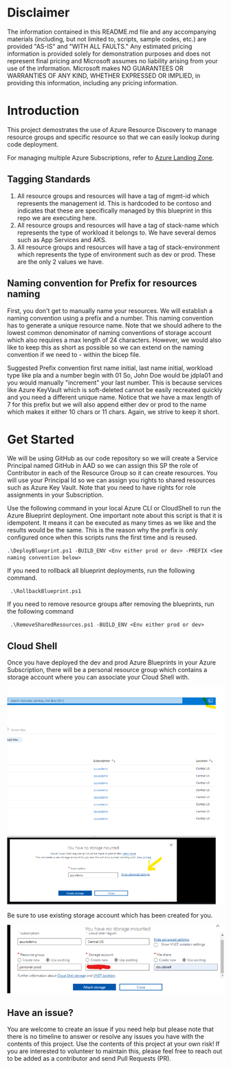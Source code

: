 # Disclaimer
The information contained in this README.md file and any accompanying materials (including, but not limited to, scripts, sample codes, etc.) are provided "AS-IS" and "WITH ALL FAULTS." Any estimated pricing information is provided solely for demonstration purposes and does not represent final pricing and Microsoft assumes no liability arising from your use of the information. Microsoft makes NO GUARANTEES OR WARRANTIES OF ANY KIND, WHETHER EXPRESSED OR IMPLIED, in providing this information, including any pricing information.

# Introduction
This project demostrates the use of Azure Resource Discovery to manage resource groups and specific resource so that we can easily lookup during code deployment. 

For managing multiple Azure Subscriptions, refer to [Azure Landing Zone](https://docs.microsoft.com/en-us/azure/cloud-adoption-framework/ready/landing-zone/).

## Tagging Standards
1. All resource groups and resources will have a tag of mgmt-id which represents the management id. This is hardcoded to be contoso and indicates that these are specifically managed by this blueprint in this repo we are executing here.
2. All resource groups and resources will have a tag of stack-name which represents the type of workload it belongs to. We have several demos such as App Services and AKS.
3. All resource groups and resources will have a tag of stack-environment which represents the type of environment such as dev or prod. These are the only 2 values we have.

## Naming convention for Prefix for resources naming
First, you don't get to manually name your resources. We will establish a naming convention using a prefix and a number. This naming convention has to generate a unique resource name. Note that we should adhere to the lowest common denominator of naming conventions of storage account which also requires a max length of 24 characters. However, we would also like to keep this as short as possible so we can extend on the naming convention if we need to - within the bicep file.

Suggested Prefix convention first name initial, last name initial, workload type like pla and a number begin with 01 So, John Doe would be jdpla01 and you would manually "increment" your last number. This is because services like Azure KeyVault which is soft-deleted cannot be easily recreated quickly and you need a different unique name. Notice that we have a max length of 7 for this prefix but we will also append either dev or prod to the name which makes it either 10 chars or 11 chars. Again, we strive to keep it short.

# Get Started

We will be using GitHub as our code repository so we will create a Service Principal named GitHub in AAD so we can assign this SP the role of Contributor in each of the Resource Group so it can create resources. You will use your Principal Id so we can assign you rights to shared resources such as Azure Key Vault. Note that you need to have rights for role assignments in your Subscription.

Use the following command in your local Azure CLI or CloudShell to run the Azure Blueprint deployment. One important note about this script is that it is idempotent. It means it can be executed as many times as we like and the results would be the same. This is the reason why the prefix is only configured once when this scripts runs the first time and is reused.

```
.\DeployBlueprint.ps1 -BUILD_ENV <Env either prod or dev> -PREFIX <See naming convention below>
```

If you need to rollback all blueprint deployments, run the following command.

```
 .\RollbackBlueprint.ps1
```

If you need to remove resource groups after removing the blueprints, run the following command
```
 .\RemoveSharedResources.ps1 -BUILD_ENV <Env either prod or dev> 
```
## Cloud Shell
Once you have deployed the dev and prod Azure Blueprints in your Azure Subscription, there will be a personal resource group which contains a storage account where you can associate your Cloud Shell with. 

![Create Cloud Shell](/docs/CreateCloudShell.png)

Be sure to use existing storage account which has been created for you.

![Use existing storage](/docs/UseExisting.png)

## Have an issue?
You are welcome to create an issue if you need help but please note that there is no timeline to answer or resolve any issues you have with the contents of this project. Use the contents of this project at your own risk! If you are interested to volunteer to maintain this, please feel free to reach out to be added as a contributor and send Pull Requests (PR).
